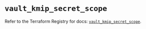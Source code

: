 # `vault_kmip_secret_scope`

Refer to the Terraform Registry for docs: [`vault_kmip_secret_scope`](https://registry.terraform.io/providers/hashicorp/vault/4.2.0/docs/resources/kmip_secret_scope).
